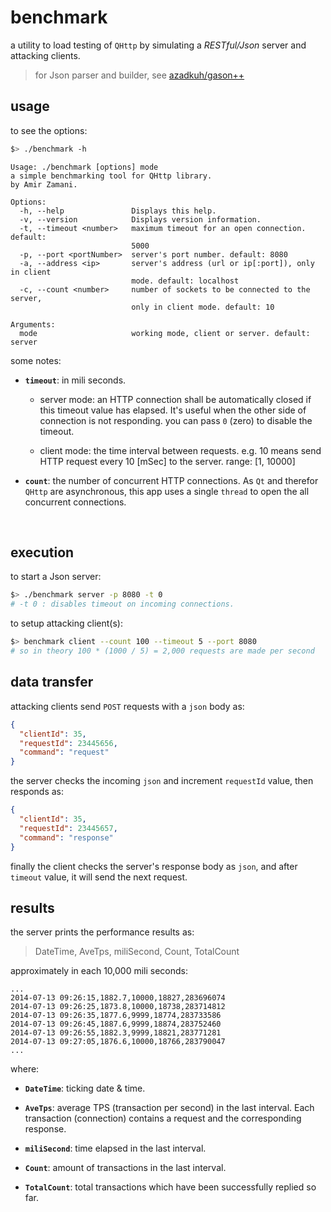# benchmark

a utility to load testing of `QHttp` by simulating a *RESTful/Json* server and attacking clients.

> for Json parser and builder, see [azadkuh/gason++](https://github.com/azadkuh/gason--)



## usage
to see the options:
```bash
$> ./benchmark -h
```

```text
Usage: ./benchmark [options] mode
a simple benchmarking tool for QHttp library.
by Amir Zamani.

Options:
  -h, --help               Displays this help.
  -v, --version            Displays version information.
  -t, --timeout <number>   maximum timeout for an open connection. default:
                           5000
  -p, --port <portNumber>  server's port number. default: 8080
  -a, --address <ip>       server's address (url or ip[:port]), only in client
                           mode. default: localhost
  -c, --count <number>     number of sockets to be connected to the server,
                           only in client mode. default: 10

Arguments:
  mode                     working mode, client or server. default: server
```


some notes:

* **`timeout`**: in mili seconds.
    * server mode:
    an HTTP connection shall be automatically closed if this timeout value has elapsed. It's useful when the other side of connection is not responding.
you can pass `0` (zero) to disable the timeout.
    
    * client mode:
    the time interval between requests. e.g. 10 means send HTTP request every 10 [mSec] to the server. range: [1, 10000]

* **`count`**:
the number of concurrent HTTP connections.
As `Qt` and therefor `QHttp` are asynchronous, this app uses a single `thread` to open the all concurrent connections.


<br/>

## execution
to start a Json server:
```bash
$> ./benchmark server -p 8080 -t 0
# -t 0 : disables timeout on incoming connections.
```

to setup attacking client(s):
```bash
$> benchmark client --count 100 --timeout 5 --port 8080
# so in theory 100 * (1000 / 5) = 2,000 requests are made per second
```


## data transfer
attacking clients send `POST` requests with a `json` body as:
```json
{
  "clientId": 35,
  "requestId": 23445656,
  "command": "request"
}
```

the server checks the incoming `json` and increment `requestId` value, then responds as:
```json
{
  "clientId": 35,
  "requestId": 23445657,
  "command": "response"
}
```

finally the client checks the server's response body as `json`, and after `timeout` value, it will send the next request. 


## results
the server prints the performance results as:
>DateTime, AveTps, miliSecond, Count, TotalCount

approximately in each 10,000 mili seconds:
```text
...
2014-07-13 09:26:15,1882.7,10000,18827,283696074
2014-07-13 09:26:25,1873.8,10000,18738,283714812
2014-07-13 09:26:35,1877.6,9999,18774,283733586
2014-07-13 09:26:45,1887.6,9999,18874,283752460
2014-07-13 09:26:55,1882.3,9999,18821,283771281
2014-07-13 09:27:05,1876.6,10000,18766,283790047
...
```

where:

* **`DateTime`**: ticking date & time.

* **`AveTps`**: average TPS (transaction per second) in the last interval. Each transaction (connection) contains a request and the corresponding response.

* **`miliSecond`**: time elapsed in the last interval.

* **`Count`**: amount of transactions in the last interval.

* **`TotalCount`**: total transactions which have been successfully replied so far.